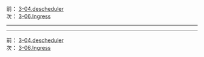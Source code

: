 前： [3-04.descheduler](3-04.descheduler.md)  
次： [3-06.Ingress](3-06.Ingress.md)  

---

---

前： [3-04.descheduler](3-04.descheduler.md)  
次： [3-06.Ingress](3-06.Ingress.md)  
